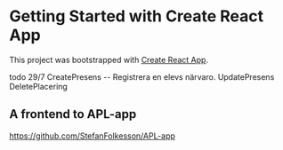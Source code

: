 # Getting Started with Create React App

This project was bootstrapped with [Create React App](https://github.com/facebook/create-react-app).




todo 29/7
CreatePresens -- Registrera en elevs närvaro.
UpdatePresens
DeletePlacering

## A frontend to APL-app
https://github.com/StefanFolkesson/APL-app
